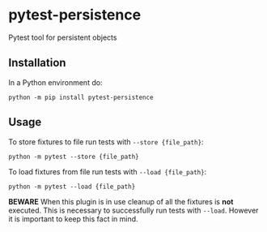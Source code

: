# pytest-persistence

Pytest tool for persistent objects

## Installation

In a Python environment do:

    python -m pip install pytest-persistence

## Usage

To store fixtures to file run tests with `--store {file_path}`:

    python -m pytest --store {file_path}

To load fixtures from file run tests with `--load {file_path}`:

    python -m pytest --load {file_path}

**BEWARE** When this plugin is in use cleanup of all the fixtures is **not**
executed. This is necessary to successfully run tests with `--load`. However it
is important to keep this fact in mind.
